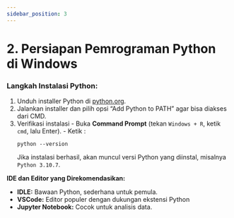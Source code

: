 ```yaml
---
sidebar_position: 3
---
```


# 2. Persiapan Pemrograman Python di Windows


### Langkah Instalasi Python:

1.  Unduh installer Python di [python.org](https://www.python.org).
2.  Jalankan installer dan pilih opsi “Add Python to PATH” agar bisa diakses dari CMD.
3.  Verifikasi instalasi
		- Buka **Command Prompt** (tekan `Windows + R`, ketik `cmd`, lalu Enter).
		- Ketik :
	```
	python --version
	```
	Jika instalasi berhasil, akan muncul versi Python yang diinstal, misalnya `Python 3.10.7`.

**IDE dan Editor yang Direkomendasikan:**

-   **IDLE:** Bawaan Python, sederhana untuk pemula.
-   **VSCode:** Editor populer dengan dukungan ekstensi Python
-   **Jupyter Notebook:** Cocok untuk analisis data.
